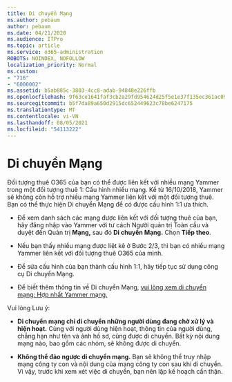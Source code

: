 ```yaml
---
title: Di chuyển Mạng
ms.author: pebaum
author: pebaum
ms.date: 04/21/2020
ms.audience: ITPro
ms.topic: article
ms.service: o365-administration
ROBOTS: NOINDEX, NOFOLLOW
localization_priority: Normal
ms.custom:
- "716"
- "6000002"
ms.assetid: b5ab885c-3803-4cc8-adab-94848e226ffb
ms.openlocfilehash: 9f63ce1641faf3cb2a29fd954624d25f5e1e37f135ec361ac09668086d78aa3e
ms.sourcegitcommit: b5f7da89a650d2915dc652449623c78be6247175
ms.translationtype: MT
ms.contentlocale: vi-VN
ms.lasthandoff: 08/05/2021
ms.locfileid: "54113222"
---
```

# <a name="network-migration"></a>Di chuyển Mạng

Đối tượng thuê O365 của bạn có thể được liên kết với nhiều mạng Yammer trong một đối tượng thuê 1: Cấu hình nhiều mạng. Kể từ 16/10/2018, Yammer sẽ không còn hỗ trợ nhiều mạng Yammer liên kết với một đối tượng thuê. Bạn có thể thực hiện Di chuyển Mạng để có được cấu hình 1:1 ưa thích.
  
- Để xem danh sách các mạng được liên kết với đối tượng thuê của bạn, hãy đăng nhập vào Yammer với tư cách Người quản trị Toàn cầu và duyệt đến Quản trị **Mạng,** sau đó **Di chuyển Mạng.** Chọn **Tiếp theo**.

- Nếu bạn thấy nhiều mạng được liệt kê ở Bước 2/3, thì bạn có nhiều mạng Yammer liên kết với đối tượng thuê O365 của mình.

- Để sửa cấu hình của bạn thành cấu hình 1:1, hãy tiếp tục sử dụng công cụ Di chuyển Mạng.

- Để biết thêm thông tin về Di chuyển Mạng, [vui lòng xem di chuyển mạng: Hợp nhất Yammer mạng.](https://docs.microsoft.com/yammer/configure-your-yammer-network/consolidate-multiple-yammer-networks)

Vui lòng Lưu ý:
  
- **Di chuyển mạng chỉ di chuyển những người dùng đang chờ xử lý và hiện hoạt.** Cùng với người dùng hiện hoạt, thông tin của người dùng, chẳng hạn như tên và ảnh hồ sơ, cũng được di chuyển. Bất kỳ nội dung mạng nào, bao gồm các nhóm, sẽ không được di chuyển.

- **Không thể đảo ngược di chuyển mạng.** Bạn sẽ không thể truy nhập mạng công ty con và nội dung của mạng công ty con sau khi di chuyển. Vì vậy, trước khi xem xét việc di chuyển, bạn nên lập kế hoạch cẩn thận.
